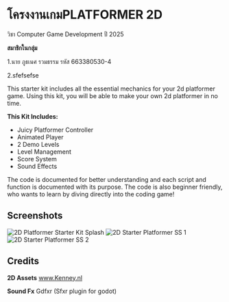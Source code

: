 # โครงงานเกมPLATFORMER 2D 
วิชา Computer Game Development ปี 2025

**สมาชิกในกลุ่ม**

1.นาย ภูธเนศ รวมธรรม รหัส 663380530-4

2.sfefsefse


This starter kit includes all the essential mechanics for your 2d platformer game. Using this kit,
you will be able to make your own 2d platformer in no time.

**This Kit Includes:**
- Juicy Platformer Controller
- Animated Player
- 2 Demo Levels
- Level Management
- Score System
- Sound Effects

The code is documented for better understanding and each script and function is documented with its purpose.
The code is also beginner friendly, who wants to learn by diving directly into the coding game!

## Screenshots
![2D Platformer Starter Kit Splash](https://github.com/AdilDevStuff/2D-Platformer-Starter-Kit/assets/94475453/0714f861-5db9-4c49-a5a7-c00708c0f9b5)
![2D Starter Platformer SS 1](https://github.com/AdilDevStuff/2D-Platformer-Starter-Kit/assets/94475453/566dafe8-273d-4b60-97f6-4b29930c9eca)
![2D Starter Platformer SS 2](https://github.com/AdilDevStuff/2D-Platformer-Starter-Kit/assets/94475453/aab09d8c-b7d7-459e-9313-9ec62bd585b8)

## Credits

**2D Assets**
www.Kenney.nl

**Sound Fx**
Gdfxr (Sfxr plugin for godot)
